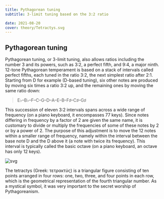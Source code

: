 ```yaml
---
title: Pythagorean tuning
subtitle: 3-limit tuning based on the 3:2 ratio

date: 2021-08-20
cover: theory/Tetractys.svg
---
```


## Pythagorean tuning

Pythagorean tuning, or 3-limit tuning, also allows ratios including the number 3 and its powers, such as 3:2, a perfect fifth, and 9:4, a major ninth. 12-tone Pythagorean temperament is based on a stack of intervals called perfect fifths, each tuned in the ratio 3:2, the next simplest ratio after 2:1. Starting from D for example (D-based tuning), six other notes are produced by moving six times a ratio 3:2 up, and the remaining ones by moving the same ratio down:

> E♭–B♭–F–C–G–D–A–E–B–F♯–C♯–G♯

This succession of eleven 3:2 intervals spans across a wide range of frequency (on a piano keyboard, it encompasses 77 keys). Since notes differing in frequency by a factor of 2 are given the same name, it is customary to divide or multiply the frequencies of some of these notes by 2 or by a power of 2. The purpose of this adjustment is to move the 12 notes within a smaller range of frequency, namely within the interval between the base note D and the D above it (a note with twice its frequency). This interval is typically called the basic octave (on a piano keyboard, an octave has only 12 keys).

![svg](/media/theory/Tetractys.svg)

The tetractys (Greek: τετρακτύς) is a triangular figure consisting of ten points arranged in four rows: one, two, three, and four points in each row, which is the geometrical representation of the fourth triangular number. As a mystical symbol, it was very important to the secret worship of Pythagoreanism.
